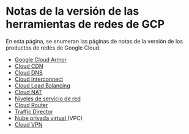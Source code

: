 #  Notas de la versión de las herramientas de redes de GCP

En esta página, se enumeran las páginas de notas de la versión de los
productos de redes de Google Cloud.

  * [ Google Cloud Armor ](https://cloud.google.com/armor/docs/release-notes?hl=es_419)
  * [ Cloud CDN ](https://cloud.google.com/cdn/docs/release-notes?hl=es_419)
  * [ Cloud DNS ](https://cloud.google.com/dns/docs/release-notes?hl=es_419)
  * [ Cloud Interconnect ](https://cloud.google.com/network-connectivity/docs/interconnect/resources/release-notes?hl=es_419)
  * [ Cloud Load Balancing ](https://cloud.google.com/load-balancing/docs/release-notes?hl=es_419)
  * [ Cloud NAT ](https://cloud.google.com/nat/docs/release-notes?hl=es_419)
  * [ Niveles de servicio de red ](https://cloud.google.com/network-tiers/docs/release-notes?hl=es_419)
  * [ Cloud Router ](https://cloud.google.com/network-connectivity/docs/router/release-notes?hl=es_419)
  * [ Traffic Director ](https://cloud.google.com/traffic-director/docs/release-notes?hl=es_419)
  * [ Nube privada virtual ](https://cloud.google.com/vpc/docs/release-notes?hl=es_419) (VPC) 
  * [ Cloud VPN ](https://cloud.google.com/network-connectivity/docs/vpn/resources/release-notes?hl=es_419)

